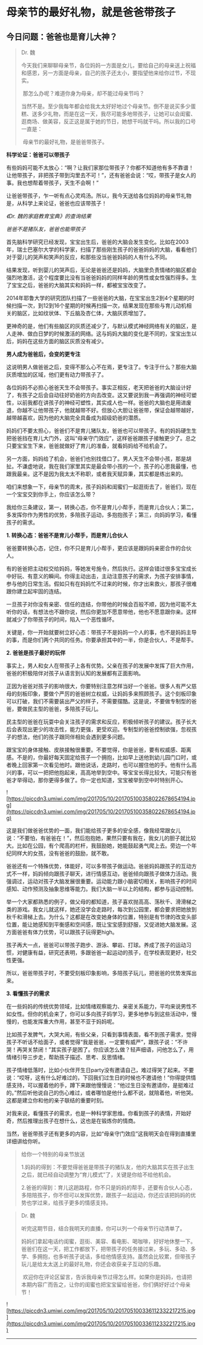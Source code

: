 # 母亲节的最好礼物，就是爸爸带孩子

## 今日问题：爸爸也是育儿大神？

> Dr. 魏
> 
> 今天我们来聊聊母亲节，各位妈妈一方面是女儿，要给自己的母亲送上祝福和感恩，另一方面是母亲，自己的孩子还太小，要指望他来给你过节，不现实。
> 
>  那怎么办呢？难道你身为母亲，却不能过母亲节吗？ 
> 
> 当然不是。至少我每年都会给我太太好好地过个母亲节。倒不是说买多少蛋糕、送多少礼物，而是在这一天，我尽可能多地带孩子，让她可以会闺蜜、逛商场、做美容，反正这是属于她的节日，她想干吗就干吗。所以我的口号一直是：
> 
>  母亲节的最好礼物，是爸爸带孩子。 

 **科学论证：爸爸可以带孩子**

有些妈妈可能不太放心：“啊？让我们家那位带孩子？你都不知道他有多不靠谱！让他带孩子，非把孩子带到沟里去不可！”，还有爸爸会说：“哎，带孩子是女人的事。我也想帮着带孩子，天生不会啊！”

让爸爸带孩子，乍一听有点心灵鸡汤。所以，我今天送给各位妈妈的母亲节礼物是，从科学上来论证，爸爸也应该带孩子！

 *《Dr. 魏的家庭教育宝典》的查询结果*

 *爸爸不是猪队友，爸爸也能带孩子*

首先脑科学研究已经发现，宝宝出生后，爸爸的大脑会发生变化。比如在2003年，瑞士巴塞尔大学的科学家，扫描了那些刚生孩子的爸爸妈妈的大脑，看看他们对于婴儿的哭声和笑声的反应，和那些没当爸爸妈妈的人有什么不同。

结果发现，听到婴儿的哭声后，无论是爸爸还是妈妈，大脑里负责情绪的脑区都会强烈地激活，这个程度要比没有当爸爸妈妈的同样年龄的男性或女性强烈得多。生了宝宝之后，爸爸的大脑其实和妈妈一样，都被宝宝改变了。

2014年耶鲁大学的研究团队扫描了一些爸爸的大脑，在宝宝出生2到4个星期的时候扫描一次，到12到16个星期的时候再扫描一次，结果发现在那些与育儿动机相关的脑区，比如纹状体、下丘脑及杏仁体，大脑灰质增加了。

更神奇的是，他们有些脑区的灰质还减少了，与默认模式神经网络有关的脑区，是人走神、做白日梦的时候激活的网络。这与妈妈大脑的变化是不同的，宝宝出生以后，妈妈在这些方面的脑区灰质没有减少。

 **男人成为爸爸后，会变的更专注**

这说明男人做爸爸之后，变得不那么心不在焉，更专注了。专注于什么？那些大脑灰质增加的区域，他们更有动力带孩子了。

各位妈妈不必担心爸爸天生不会带孩子。事实正相反，老天把爸爸的大脑设计好了，有孩子之后会自动往好奶爸的方向去改变。这又要说到我一再强调的神经可塑性，以前我都在讲孩子的神经可塑性，其实成人也一样。爸爸的大脑也是用进废退，你越不让他带孩子，他就越带不好。但放心大胆让爸爸带，保证会越带越好，越带越喜欢，因为他的大脑完全具备成为超级奶爸的潜质。

妈妈们不要太担心，爸爸们不是育儿猪队友，爸爸也可以带孩子。有的妈妈硬生生把爸爸挡在育儿大门外，这叫“母亲守门效应”，这样爸爸跟孩子接触更少了。总之只要宝宝生下来，爸爸就做好了育儿的准备，就看妈妈给不给机会了。

另一方面，妈妈给了机会，爸爸们也别找借口了。男人天生不会带小孩，那是胡扯。不谦虚地说，我在我们家里其实是最会带小孩的一个，孩子的心思我最懂，也跟我最亲。这不是因为我太太不称职，或者我天赋异秉，其实都是练出来的。

咱们来想象一下，母亲节的周末，孩子妈妈和闺蜜们一起逛街去了，爸爸们，现在一个宝宝交到你手上，你应该怎么带？

我给你三条建议，第一，转换心态，你不是育儿小帮手，而是育儿合伙人；第二，多发挥你作为男性的优势，多陪孩子运动，多抱抱孩子；第三，向妈妈学习，看懂孩子的需求。

 **1. 转换心态：爸爸不是育儿小帮手，而是育儿合伙人**

爸爸要转换心态，记住，你不只是育儿小帮手，更应该是跟妈妈亲密合作的合伙人。

有的爸爸把主动权交给妈妈，等她发号施令，然后执行。这样会错过很多宝宝成长中好玩、有意义的瞬间。你得主动出击，主动注意孩子的需求，为孩子安排事情，参与他的日常生活。假如只有在妈妈忙不过来的时候，你才出来救火，那孩子很难跟你建立起牢固的连结。

一旦孩子对你没有亲密、信任的连结，你带他的时候会百般不顺，因为他可能不太听你的话，有想法也不跟你说，然后你更加不愿意带他，他也不愿意跟你亲。这样就减少了你带孩子的时间，陷入一个恶性循环。

关键是，你一开始就要树立好心态：带孩子不是妈妈一个人的事，也不是妈妈主导的事，而是你们两个共同的任务。你要承担其中的一半，你是合伙人，不是帮手。

 **2. 爸爸是孩子最好的玩伴**

事实上，男人和女人在带孩子上各有优势。父亲在孩子的发展中发挥了巨大作用，爸爸的积极陪伴对孩子从语言到认知的发展都有正面影响。

正因为爸爸对孩子的影响很大，你要特别注意怎样当好一个爸爸。很多人有严父慈母的刻板印象，要做个严厉的爸爸树立权威，让妈妈多来照顾孩子。这个刻板印象可以打破，我们不需要装出严父的样子，不需要摆酷。这是说，不要做专制型的爸爸，要做民主型的爸爸，多陪孩子玩儿。

民主型的爸爸在玩耍中会关注孩子的需求和反应，积极倾听孩子的建议。孩子长大后会表现出更少的攻击性，能力更强，更受欢迎。专制型的爸爸控制欲强，忽视孩子的想法，他们的孩子跟同伴相处会遇到更多问题。

跟宝宝的身体接触、皮肤接触很重要。不要觉得，你是爸爸，要有权威感、距离感。不是的，你最好每天固定给孩子一个拥抱，比如早上送他到幼儿园门口时，或者晚上回家第一次看见他时。跟他说话，走路时，也可以握住他的手。他有什么高兴的事，可以一把把他抱起来，高高地举到空中。等宝宝长得比较大，可能只有爸爸才举得动，那你更得多做了。你一定也知道，宝宝被举到空中时特别开心。

![https://piccdn3.umiwi.com/img/201705/10/201705100358022678654194.jpg](https://piccdn3.umiwi.com/img/201705/10/201705100358022678654194.jpg)

这是我们做爸爸优势的一面，我们能给孩子更多的安全感，像我经常跟女儿说：“不要怕，有爸爸在！”，然后抱抱她，果然只要有我在，我女儿的胆子就比较大。比如在公园，有个爬高的栏杆，我鼓励她，她能鼓起勇气爬上去。旁边一个年纪同样大的女孩，没有爸爸的鼓励，就不敢。

爸爸还有一个特殊优势，体能好，可以多带孩子做运动。爸爸妈妈跟孩子的互动方式不一样，妈妈倾向跟孩子聊天，进行情感互动，爸爸倾向跟孩子做体力活动。我强调过，运动对孩子大脑发展很重要。运动能力跟小脑密切相关，影响孩子的时间感知、动作预测及抽象思维等能力。我们大脑一半以上的结构，都参与运动控制。

举一个大家都熟悉的例子，做父母的都知道，孩子喜欢抛高高、荡秋千、滑滑梯之类的游戏。我女儿就这样，她还没学会走路时，每次到公园里，都会要求把她放到秋千和滑梯上去。为什么？这都是在改变她身体的位置，特别是有节律的改变头部位置，能让她感知到平衡感和空间感，既让宝宝感到舒服，又促进她大脑发展。这方面爸爸有体力优势，可以跟孩子玩得更high。

孩子再大一点，爸爸可以带孩子跑步、游泳、攀岩、打球。养成了孩子的运动习惯，对健康有益，研究还表明，多跟爸爸一起运动的孩子，在学校表现更好，社交性更强。

所以，爸爸带孩子时，不要受刻板印象影响，多陪孩子玩儿，把爸爸的优势发挥出来。

 **3. 看懂孩子的需求**

在一些妈妈的传统优势领域，比如情绪观察能力、亲密关系能力，平均来说男性不如女性。但你的机会来了，你可以多向孩子妈学习，更多地参与到这些活动中，慢慢的，也能发挥重大作用，甚至不亚于妈妈呢。

比如孩子发脾气，大哭大闹，有些父亲，只看到事情表面，看不到孩子需求，觉得孩子不听话不给面子，或者觉得“我是爸爸，一定要有威严”，跟孩子说：“不许哭！再哭关禁闭！”其实孩子是困了。你应该怎么做？轻声细语，问他怎么了，用情绪引导三步走，帮助孩子描述、思考、反思情绪。

孩子情绪低落时，比如小伙伴开生日party没有邀请自己，难过得哭了起来。不要说：“哎呀，这有什么好难过的，下回我们过生日的时候也不邀请他！”你得提供情感支持，可以握着他的手，蹲下来跟他慢慢说：“他过生日没有邀请你，是挺难过的。”然后听他说自己的伤心难过，或者哪怕是他什么都不说，就陪着他，听他哭。这都是建立你和他的亲子联结的重要时刻。

对我来说，看懂孩子的需求，也是一种科学家思维。你看到孩子的表情，开始好奇，然后推理出孩子在想什么，这也是在锻炼你的情商。

当然，爸爸带孩子还有更多的内容，比如“母亲守门效应”这我明天会在得到直播里详细讲给你听。

> 给你一个特别的母亲节放送
> 
> 1.妈妈的得到：不要觉得爸爸是带孩子的猪队友，他的大脑其实在孩子出生之后，就已经自动调整为“育儿模式”了，关键是你给不给他机会。
> 
> 2.爸爸的得到：育儿这趟路程，你不只是妈妈的帮手，还要有合伙人心态，多陪陪孩子，你不但可以发挥优势，跟孩子一起运动，你还应该把妈妈的优势也学过来，给孩子更多的情感支持。

> Dr. 魏
> 
> 听完这期节目，结合我明天的直播，你可以列一个母亲节行动清单了。
> 
> 妈妈们拿起电话约闺蜜，逛街、美容、看电影、喝咖啡，好好地休整一下。爸爸们在这一天，把工作都放下，把带孩子的任务接过来，多玩、多动、多学、多拥抱，也多听孩子说话，多给他情感支持。虽然会比较累，但带孩子玩儿是给太太送上的最好礼物，你还会收获亲子互动的乐趣。
> 
> 
> 
>  欢迎你在评论区留言，告诉我母亲节过得怎么样。如果你是妈妈，也请把本期内容广而告之，让你的闺蜜也把宝宝留给爸爸，你们俩好好过个母亲节！ 

![https://piccdn3.umiwi.com/img/201705/10/201705100336112332217215.jpg](https://piccdn3.umiwi.com/img/201705/10/201705100336112332217215.jpg)

---
